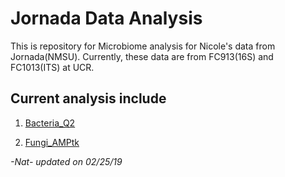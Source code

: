 # Jornada Data Analysis

This is repository for Microbiome analysis for Nicole's data from Jornada(NMSU). 
Currently, these data are from FC913(16S) and FC1013(ITS) at UCR.

## Current analysis include

1. [Bacteria_Q2](Bacteria_Q2/)

2. [Fungi_AMPtk](Fungi_AMPtk/)

*-Nat- updated on 02/25/19*
